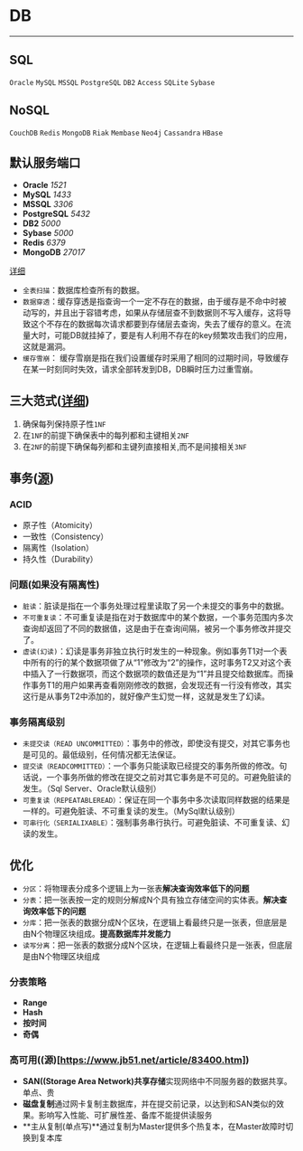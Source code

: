 # DB

---

## SQL
`Oracle` `MySQL` `MSSQL` `PostgreSQL` `DB2` `Access` `SQLite` `Sybase`

## NoSQL 
`CouchDB` `Redis` `MongoDB` `Riak` `Membase` `Neo4j` `Cassandra` `HBase`

## 默认服务端口
* **Oracle** *1521*
* **MySQL** *1433*
* **MSSQL** *3306*
* **PostgreSQL** *5432*
* **DB2** *5000*
* **Sybase** *5000*
* **Redis** *6379*
* **MongoDB** *27017*

[详细](http://blog.jobbole.com/1344/)

* `全表扫描`：数据库检查所有的数据。
* `数据穿透`：缓存穿透是指查询一个一定不存在的数据，由于缓存是不命中时被动写的，并且出于容错考虑，如果从存储层查不到数据则不写入缓存，这将导致这个不存在的数据每次请求都要到存储层去查询，失去了缓存的意义。在流量大时，可能DB就挂掉了，要是有人利用不存在的key频繁攻击我们的应用，这就是漏洞。
* `缓存雪崩`： 缓存雪崩是指在我们设置缓存时采用了相同的过期时间，导致缓存在某一时刻同时失效，请求全部转发到DB，DB瞬时压力过重雪崩。

## 三大范式([详细](https://blog.csdn.net/dove_knowledge/article/details/71434960))
 1. 确保每列保持原子性`1NF`
 2. 在`1NF`的前提下确保表中的每列都和主键相关`2NF`
 3. 在`2NF`的前提下确保每列都和主键列直接相关,而不是间接相关`3NF`

## 事务([源](https://www.cnblogs.com/fjdingsd/p/5273008.html))
### ACID
 - 原子性（Atomicity）
 - 一致性（Consistency）
 - 隔离性（Isolation）
 - 持久性（Durability）

### 问题(如果没有隔离性)
* `脏读`：脏读是指在一个事务处理过程里读取了另一个未提交的事务中的数据。
* `不可重复读`：不可重复读是指在对于数据库中的某个数据，一个事务范围内多次查询却返回了不同的数据值，这是由于在查询间隔，被另一个事务修改并提交了。
* `虚读(幻读)`：幻读是事务非独立执行时发生的一种现象。例如事务T1对一个表中所有的行的某个数据项做了从“1”修改为“2”的操作，这时事务T2又对这个表中插入了一行数据项，而这个数据项的数值还是为“1”并且提交给数据库。而操作事务T1的用户如果再查看刚刚修改的数据，会发现还有一行没有修改，其实这行是从事务T2中添加的，就好像产生幻觉一样，这就是发生了幻读。

### 事务隔离级别
- `未提交读（READ UNCOMMITTED）`：事务中的修改，即使没有提交，对其它事务也是可见的。最低级别，任何情况都无法保证。
- `提交读（READCOMMITTED）`：一个事务只能读取已经提交的事务所做的修改。句话说，一个事务所做的修改在提交之前对其它事务是不可见的。可避免脏读的发生。（Sql Server、Oracle默认级别）
- `可重复读（REPEATABLEREAD）`：保证在同一个事务中多次读取同样数据的结果是一样的。可避免脏读、不可重复读的发生。（MySql默认级别）
- `可串行化（SERIALIXABLE）`：强制事务串行执行。可避免脏读、不可重复读、幻读的发生。

## 优化
* `分区`：将物理表分成多个逻辑上为一张表**解决查询效率低下的问题**
* `分表`：把一张表按一定的规则分解成N个具有独立存储空间的实体表。**解决查询效率低下的问题**
* `分库`：把一张表的数据分成N个区块，在逻辑上看最终只是一张表，但底层是由N个物理区块组成。**提高数据库并发能力**
* `读写分离`：把一张表的数据分成N个区块，在逻辑上看最终只是一张表，但底层是由N个物理区块组成
### 分表策略
* **Range**
* **Hash**
* **按时间**
* **奇偶**
### 高可用((源)[https://www.jb51.net/article/83400.htm])
* **SAN((Storage Area Network)共享存储**实现网络中不同服务器的数据共享。单点、贵
* **磁盘复制**通过网卡复制主数据库，并在提交前记录，以达到和SAN类似的效果。影响写入性能、可扩展性差、备库不能提供读服务
* **主从复制(单点写)**通过复制为Master提供多个热复本，在Master故障时切换到复本库